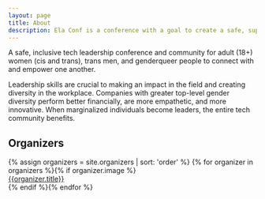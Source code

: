 ```yaml
---
layout: page
title: About
description: Ela Conf is a conference with a goal to create a safe, supportive, inspiring and comfortable _community_ for women (cis and trans), trans men, and genderqueer people to gain the confidence needed to become leaders, speakers, and teachers in the world of tech.
---
```


A safe, inclusive tech leadership conference and community for adult (18+) women (cis and trans), trans men, and genderqueer people to connect with and empower one another.

Leadership skills are crucial to making an impact in the field and creating diversity in the workplace. Companies with greater top-level gender diversity perform better financially, are more empathetic, and more innovative. When marginalized individuals become leaders, the entire tech community benefits.

## Organizers

<div class="organizers-list">
  {% assign organizers = site.organizers | sort: 'order' %}
  {% for organizer in organizers %}{% if organizer.image %}
  <a href="/organizers/{{organizer.title | slugify}}/" class="organizer">
    <div class="organizer-img" style="background-image:url({{site.baseurl}}/images/organizers/{{organizer.image}})"></div>
    <div class="organizer-bio">
      {{organizer.title}}
    </div>
  </a>
  {% endif %}{% endfor %}
</div>
